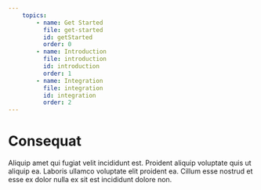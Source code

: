 ```yaml
---
    topics:
        - name: Get Started
          file: get-started
          id: getStarted
          order: 0
        - name: Introduction
          file: introduction
          id: introduction
          order: 1
        - name: Integration
          file: integration
          id: integration
          order: 2
---
```


# Consequat

Aliquip amet qui fugiat velit incididunt est. Proident aliquip voluptate quis ut aliquip ea. Laboris ullamco voluptate elit proident ea. Cillum esse nostrud et esse ex dolor nulla ex sit est incididunt dolore non.